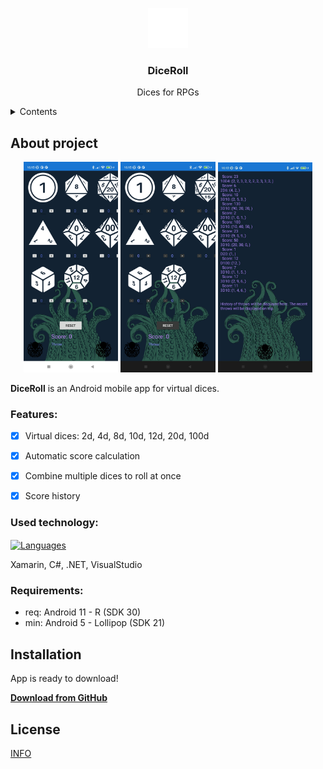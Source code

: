 <p align="center">
  <img width="64" alt="DiceRollIcon" src="RawAssets/dice.svg/icons/ffffff/transparent/1x1/d20_by_delapuite.svg">
</p>
<h3 align="center">DiceRoll</h3>
<p align="center">Dices for RPGs</p>

<details>
  <summary>Contents</summary>
  <ol>
    <li><a href="#About-project">About project</a></li>
    <ul>
      <li><a href="#Features">Features</a></li>
      <li><a href="#Used-technology">Used technology</a></li>
      <li><a href="#Requirements">Requirements</a></li>
    </ul>
    <li><a href="#Installation">Installation</a></li>
    <li><a href="#License">License</a></li>
  </ol>
</details>


## About project
<p align="center">
  <img width="30%" alt="LightTheme" src="Screenshots/DiceRoll_LightTheme.jpg">
  <img width="30%" alt="DarkTheme" src="Screenshots/DiceRoll_DarkTheme.jpg">
  <img width="30%" alt="HistoryPage" src="Screenshots/DiceRoll_HistoryPage.jpg">
</p>

**DiceRoll** is an Android mobile app for virtual dices.


### Features:
- [x] Virtual dices: 2d, 4d, 8d, 10d, 12d, 20d, 100d
- [x] Automatic score calculation
- [x] Combine multiple dices to roll at once
- [x] Score history


### Used technology:
<p>
  <a href="https://skillicons.dev">
    <img height="32" align="center" alt="Languages" src="https://skillicons.dev/icons?i=cs,dotnet,visualstudio" />
  </a>
</p>
Xamarin, C#, .NET, VisualStudio


### Requirements:
<ul>
  <li>req: Android 11 - R (SDK 30)</li>
  <li>min: Android 5 - Lollipop (SDK 21)</li>
</ul>


## Installation
App is ready to download! 
  
<a href="https://github.com/jakpop11/DiceRoll/releases" target="_blank">
  <b>Download from GitHub</b>
</a>


## License
[INFO](https://github.com/jakpop11/DiceRoll/blob/9b5de77636a79b6f8cf232b391cffd7fd0d15329/DiceRoll/DiceRoll/Assets/About_DiceRoll.txt)
